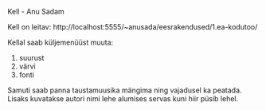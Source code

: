 Kell - Anu Sadam

Kell on leitav:
http://localhost:5555/~anusada/eesrakendused/1.ea-kodutoo/

Kellal saab küljemenüüst muuta:
1) suurust
2) värvi
3) fonti

Samuti saab panna taustamuusika mängima ning vajadusel ka peatada.
Lisaks kuvatakse autori nimi lehe alumises servas kuni hiir püsib lehel.